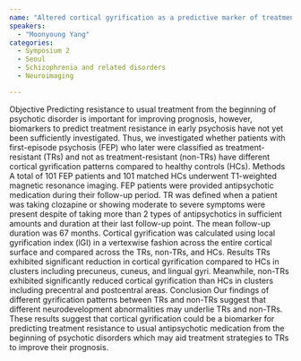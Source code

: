 ```yaml
---
name: "Altered cortical gyrification as a predictive marker of treatment resistance in patients with first-episode psychosis"
speakers:
  - "Moonyoung Yang"
categories:
  - Symposium 2
  - Seoul
  - Schizophrenia and related disorders
  - Neuroimaging

---
```


Objective Predicting resistance to usual treatment from the beginning of psychotic disorder is important for improving prognosis, however, biomarkers to predict treatment resistance in early psychosis have not yet been sufficiently investigated. Thus, we investigated whether patients with first-episode psychosis (FEP) who later were classified as treatment-resistant (TRs) and not as treatment-resistant (non-TRs) have different cortical gyrification patterns compared to healthy controls (HCs). Methods A total of 101 FEP patients and 101 matched HCs underwent T1-weighted magnetic resonance imaging. FEP patients were provided antipsychotic medication during their follow-up period. TR was defined when a patient was taking clozapine or showing moderate to severe symptoms were present despite of taking more than 2 types of antipsychotics in sufficient amounts and duration at their last follow-up point. The mean follow-up duration was 67 months. Cortical gyrification was calculated using local gyrification index (lGI) in a vertexwise fashion across the entire cortical surface and compared across the TRs, non-TRs, and HCs. Results TRs exhibited significant reduction in cortical gyrification compared to HCs in clusters including precuneus, cuneus, and lingual gyri. Meanwhile, non-TRs exhibited significantly reduced cortical gyrification than HCs in clusters including precentral and postcentral areas. Conclusion Our findings of different gyrification patterns between TRs and non-TRs suggest that different neurodevelopment abnormalities may underlie TRs and non-TRs. These results suggest that cortical gyrification could be a biomarker for predicting treatment resistance to usual antipsychotic medication from the beginning of psychotic disorders which may aid treatment strategies to TRs to improve their prognosis.
